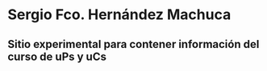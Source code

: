 # Sergio Fco. Hernández Machuca 
## Sitio experimental para contener información del curso de uPs y uCs
